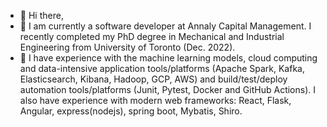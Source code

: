 - 👋 Hi there,
- 📙 I am currently a software developer at Annaly Capital Management. I recently completed my PhD degree in Mechanical and Industrial Engineering from University of Toronto (Dec. 2022).
- 👀 I have experience with the machine learning models, cloud computing and data-intensive application tools/platforms (Apache Spark, Kafka, Elasticsearch, Kibana, Hadoop, GCP, AWS) and build/test/deploy automation tools/platforms (Junit, Pytest, Docker and GitHub Actions). I also have experience with modern web frameworks: React, Flask, Angular, express(nodejs), spring boot, Mybatis, Shiro. 


<!---
phoebe20200523/phoebe20200523 is a ✨ special ✨ repository because its `README.md` (this file) appears on your GitHub profile.
You can click the Preview link to take a look at your changes.
--->
